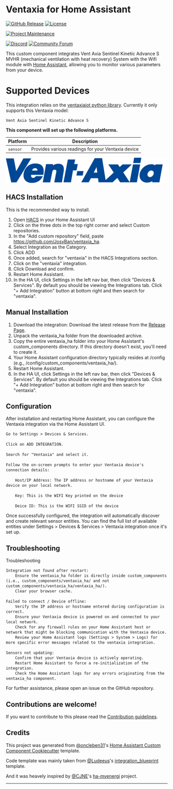# Ventaxia for Home Assistant

[![GitHub Release][releases-shield]][releases]
[![License][license-shield]](LICENSE)


[![Project Maintenance][maintenance-shield]][user_profile]


[![Discord][discord-shield]][discord]
[![Community Forum][forum-shield]][forum]

This custom component integrates Vent Axia Sentinel Kinetic Advance S MVHR (mechanical ventilation with heat recovery) System with the Wifi module with [Home Assistant][HA], allowing you to monitor various parameters from your device.

# Supported Devices

This integration relies on the [ventaxiaiot python library](https://github.com/JosyBan/ventaxiaiot). Currently it only supports this Ventaxia model:

    Vent Axia Sentinel Kinetic Advance S


**This component will set up the following platforms.**

| Platform | Description                                         |
| -------- | --------------------------------------------------- |
| `sensor` | Provides various readings for your Ventaxia device  |


![example][logo]

## HACS Installation

This is the recommended way to install.

1. Open [HACS][HACS] in your Home Assistant UI 
2. Click on the three dots in the top right corner and select Custom repositories.
3. In the "Add custom repository" field, paste https://github.com/JosyBan/ventaxia_ha.
4. Select Integration as the Category.
5. Click ADD
6. Once added, search for "ventaxia" in the HACS Integrations section.
7. Click on the "ventaxia" integration.
8. Click Download and confirm.
9. Restart Home Assistant.
10. In the HA UI, click Settings in the left nav bar, then click "Devices & Services". By default you should be viewing the Integrations tab. Click "+ Add Integration" button at bottom right and then search for "ventaxia".

## Manual Installation

1. Download the integration:  Download the latest release from the [Release Page][ventaxia-releases].
2. Unpack the ventaxia_ha folder from the downloaded archive.
3. Copy the entire ventaxia_ha folder into your Home Assistant's custom_components directory. If this directory doesn't exist, you'll need to create it.
4. Your Home Assistant configuration directory typically resides at /config (e.g., /config/custom_components/ventaxia_ha/).
5. Restart Home Assistant.
7. In the HA UI, click Settings in the left nav bar, then click "Devices & Services". By default you should be viewing the Integrations tab. Click "+ Add Integration" button at bottom right and then search for "ventaxia".



## Configuration

After installation and restarting Home Assistant, you can configure the Ventaxia integration via the Home Assistant UI.

    Go to Settings > Devices & Services.

    Click on ADD INTEGRATION.

    Search for "Ventaxia" and select it.

    Follow the on-screen prompts to enter your Ventaxia device's connection details:

        Host/IP Address: The IP address or hostname of your Ventaxia device on your local network.

        Key: This is the WIFI Key printed on the device

        Deice ID: This is the WIFI SSID of the device

Once successfully configured, the integration will automatically discover and create relevant sensor entities. You can find the full list of available entities under Settings > Devices & Services > Ventaxia integration once it's set up.

## Troubleshooting

Troubleshooting

    Integration not found after restart:
        Ensure the ventaxia_ha folder is directly inside custom_components (i.e., custom_components/ventaxia_ha/ and not custom_components/ventaxia_ha/ventaxia_ha/).
        Clear your browser cache.

    Failed to connect / Device offline:
        Verify the IP address or hostname entered during configuration is correct.
        Ensure your Ventaxia device is powered on and connected to your local network.
        Check for any firewall rules on your Home Assistant host or network that might be blocking communication with the Ventaxia device.
        Review your Home Assistant logs (Settings > System > Logs) for more specific error messages related to the ventaxia integration.

    Sensors not updating:
        Confirm that your Ventaxia device is actively operating.
        Restart Home Assistant to force a re-initialization of the integration.
        Check the Home Assistant logs for any errors originating from the ventaxia_ha component.

For further assistance, please open an issue on the GitHub repository.

<!---->

## Contributions are welcome!

If you want to contribute to this please read the [Contribution guidelines](CONTRIBUTING.md).

## Credits

This project was generated from [@oncleben31](https://github.com/oncleben31)'s [Home Assistant Custom Component Cookiecutter](https://github.com/oncleben31/cookiecutter-homeassistant-custom-component) template.

Code template was mainly taken from [@Ludeeus](https://github.com/ludeeus)'s [integration_blueprint][integration_blueprint] template.

And it was heavely inspired by [@CJNE](https://github.com/CJNE)'s [ha-myenergi] project.

---

[integration_blueprint]: https://github.com/custom-components/integration_blueprint
[ha-myenergi]: https://github.com/CJNE/ha-myenergi
[ventaxia_ha]: https://github.com/JosyBan/ventaxia_ha
[ventaxia-releases]: https://github.com/JosyBan/ventaxia_ha/releases
[commits]: https://github.com/JosyBan/ventaxia_ha/commits/main/
[HA]: https://home-assistant.io
[hacs]: https://hacs.xyz
[hacsbadge]: https://img.shields.io/badge/HACS-Default-41BDF5.svg?style=for-the-badge
[discord]: https://discord.gg/Qa5fW2R
[discord-shield]: https://img.shields.io/discord/330944238910963714.svg?style=for-the-badge
[logo]: logo@2x.png
[forum-shield]: https://img.shields.io/badge/community-forum-brightgreen.svg?style=for-the-badge
[forum]: https://community.home-assistant.io/
[license-shield]: https://img.shields.io/github/license/JosyBan/ventaxia_ha.svg?style=for-the-badge
[maintenance-shield]: https://img.shields.io/badge/maintainer-%40JosyBan-blue.svg?style=for-the-badge
[releases-shield]: https://img.shields.io/github/v/release/JosyBan/ventaxia_ha.svg?style=for-the-badge
[releases]: https://github.com/JosyBan/ventaxia_ha/releases
[user_profile]: https://github.com/JosyBan
